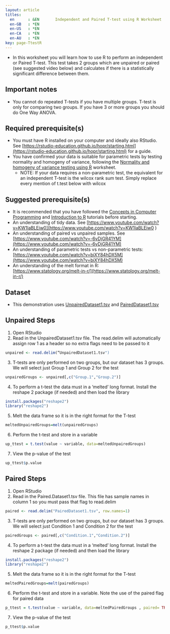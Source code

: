 ```yaml
---
layout: article
titles:
  en      : &EN       Independent and Paired T-test using R Worksheet
  en-GB   : *EN
  en-US   : *EN
  en-CA   : *EN
  en-AU   : *EN
key: page-TtestR
---
```


*	In this worksheet you will learn how to use R to perform an independent or Paired T-test. This test takes 2 groups which are unpaired or paired (see suggested video below) and calculates if there is a statistically significant difference between them.

## Important notes
*	You cannot do repeated T-tests if you have multiple groups. T-test is only for comparing two groups. If you have 3 or more groups you should do One Way ANOVA.


## Required prerequisite(s)
*	You must have R installed on your computer and ideally also RStudio. See [https://rstudio-education.github.io/hopr/starting.html](https://rstudio-education.github.io/hopr/starting.html) for a guide.
*	You have confirmed your data is suitable for parametric tests by testing normality and homogeny of variance, following the [Normality and homogeny of variance testing using R](https://conmeehan.github.io/PathogenDataCourse/Worksheets/NormalityVarianceTestingR) worksheet. 
    - NOTE: If your data requires a non-parametric test, the equivalent for an independent T-test is the wilcox rank sum test. Simply replace every mention of t.test below with wilcox


## Suggested prerequisite(s)
* It is recommended that you have followed the [Concepts in Computer Programming](https://conmeehan.github.io/PathogenDataCourse/ConceptsInComputerProgramming) and [Introduction to R](https://conmeehan.github.io/PathogenDataCourse/IntroToR) tutorials before starting.
*	An understanding of tidy data. See [https://www.youtube.com/watch?v=KW1laBLEiw0](https://www.youtube.com/watch?v=KW1laBLEiw0 )
*	An understanding of paired vs unpaired samples. See [https://www.youtube.com/watch?v=-6vDjGR41YM](https://www.youtube.com/watch?v=-6vDjGR41YM) 
*	An understanding of parametric tests vs non-parametric tests: [https://www.youtube.com/watch?v=biXY84hDX5M](https://www.youtube.com/watch?v=biXY84hDX5M)
*	An understanding of the melt format in R: [https://www.statology.org/melt-in-r/](https://www.statology.org/melt-in-r/)


## Dataset
*	This demonstration uses [UnpairedDataset1.tsv](https://conmeehan.github.io/PathogenDataCourse/Datasets/UnpairedDataset1.tsv) and [PairedDataset1.tsv](https://conmeehan.github.io/PathogenDataCourse/Datasets/PairedDataset1.tsv)

## Unpaired Steps
1.	Open RStudio
2.	Read in the UnpairedDataset1.tsv file. The read.delim will automatically assign row 1 as a header so no extra flags need to be passed to it
```r
unpaired <- read.delim(“UnpairedDataset1.tsv")
```
3.	T-tests are only performed on two groups, but our dataset has 3 groups. We will select just Group 1 and Group 2 for the test
```r
unpairedGroups <- unpaired[,c("Group.1","Group.2")]
```
4.	To perform a t-test the data must in a ‘melted’ long format. Install the reshape 2 package (if needed) and then load the library
```r
install.packages("reshape2")
library("reshape2")
```
5.	Melt the data frame so it is in the right format for the T-test
```r
meltedUnpairedGroups=melt(unpairedGroups)
```
6.	Perform the t-test and store in a variable
```r
up_ttest = t.test(value ~ variable, data=meltedUnpairedGroups)
```
7.	View the p-value of the test
```r
up_ttest$p.value
```
## Paired Steps
1.	Open RStudio
2.	Read in the Paired.Dataset1.tsv file. This file has sample names in column 1 so you must pass that flag to read.delim
```r 
paired <- read.delim("PairedDataset1.tsv", row.names=1)
```
3.	T-tests are only performed on two groups, but our dataset has 3 groups. We will select just Condition 1 and Condition 2 for the test
```r
pairedGroups <- paired[,c("Condition.1","Condition.2")]
```
4.	To perform a t-test the data must in a ‘melted’ long format. Install the reshape 2 package (if needed) and then load the library
```r
install.packages("reshape2")
library("reshape2")
```
5.	Melt the data frame so it is in the right format for the T-test
```r
meltedPairedGroups=melt(pairedGroups)
```
6.	Perform the t-test and store in a variable. Note the use of the paired flag for paired data
```r
p_ttest = t.test(value ~ variable, data=meltedPairedGroups , paired= TRUE)
```
7.	View the p-value of the test
```r
p_ttest$p.value
```

